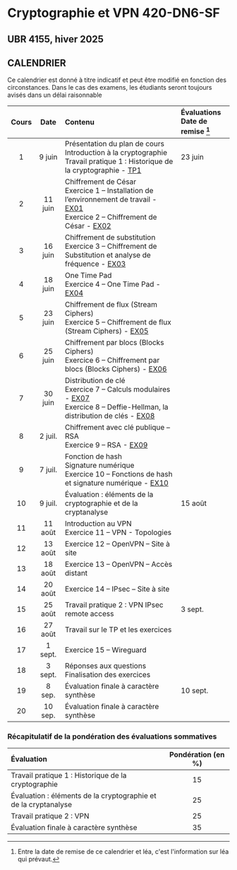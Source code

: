 # Cryptographie et VPN 420-DN6-SF

## UBR 4155, hiver 2025

## CALENDRIER

Ce calendrier est donné à titre indicatif et peut être modifié en fonction des circonstances. Dans le cas des examens, les étudiants seront toujours avisés dans un délai raisonnable

| Cours | Date | Contenu | Évaluations<br> Date de remise [^1]|
| :---: | :---: | :--- | :--- |
| 1 | 9 juin | Présentation du plan de cours<br>  Introduction à la cryptographie<br>  Travail pratique 1 : Historique de la cryptographie - [TP1](TPs/TP1_Recherche.md) | 23 juin |
| 2 | 11 juin | Chiffrement de César<br>  Exercice 1 – Installation de l’environnement de travail - [EX01](Exercices/Exercice01_InstallationEnvironnementTravail.md)<br>  Exercice 2 – Chiffrement de César - [EX02](Exercices/Exercice02_ChiffrementDeCesar.md) |  |
| 3 | 16 juin | Chiffrement de substitution<br>  Exercice 3 – Chiffrement de Substitution et analyse de fréquence - [EX03](Exercices/Exercice03_ChiffrementDeSubstitution.md) |  |
| 4 | 18 juin | One Time Pad<br>  Exercice 4 – One Time Pad - [EX04](Exercices/Exercice04_OneTimePad.md)|  |
| 5 | 23 juin | Chiffrement de flux (Stream Ciphers)<br>  Exercice 5 – Chiffrement de flux (Stream Ciphers) - [EX05](Exercices/Exercice05_StreamCipher.md)| |
| 6 | 25 juin | Chiffrement par blocs (Blocks Ciphers)<br>  Exercice 6 – Chiffrement par blocs (Blocks Ciphers) - [EX06](Exercices/Exercice06_BlocksCipher.md)|  |
| 7 | 30 juin | Distribution de clé<br>  Exercice 7 – Calculs modulaires - [EX07](Exercices/Exercice07_CalculationModulaire.md)<br>  Exercice 8 – Deffie-Hellman, la distribution de clés - [EX08](Exercices/Exercice08_DeffieHellman.md)|  |
| 8 | 2 juil. | Chiffrement avec clé publique – RSA<br>  Exercice 9 – RSA - [EX09](Exercices/Exercice09_RSA.md)|  |
| 9 | 7 juil. | Fonction de hash<br>Signature numérique<br>  Exercice 10 – Fonctions de hash et signature numérique - [EX10](Exercices/Exercice10_HashSignatureNumerique.md)|  |
| 10 | 9 juil. | Évaluation : éléments de la cryptographie et de la cryptanalyse | 15 août |
| 11 | 11 août | Introduction au VPN<br>  Exercice 11 – VPN - Topologies |  |
| 12 | 13 août | Exercice 12 – OpenVPN – Site à site |  |
| 13 | 18 août | Exercice 13 – OpenVPN – Accès distant |  |
| 14 | 20 août | Exercice 14 – IPsec – Site à site |  |
| 15 | 25 août | Travail pratique 2 : VPN  IPsec remote access | 3 sept. |
| 16 | 27 août | Travail sur le TP et les exercices |  |
| 17 | 1 sept. | Exercice 15 – Wireguard |  |
| 18 | 3 sept. | Réponses aux questions<br>  Finalisation des exercices |  |
| 19 | 8 sep. | Évaluation finale à caractère synthèse | 10 sept. |
| 20 | 10 sep. | Évaluation finale à caractère synthèse |  |  

[^1]: Entre la date de remise de ce calendrier et léa, c'est l'information sur léa qui prévaut.

### Récapitulatif de la pondération des évaluations sommatives

| Évaluation | Pondération (en %) |
| :--- | :---: |
| Travail pratique 1 : Historique de la cryptographie | 15 |
| Évaluation : éléments de la cryptographie et de la cryptanalyse | 25 |
| Travail pratique 2 : VPN | 25 |
| Évaluation finale à caractère synthèse | 35 |